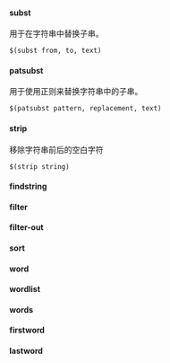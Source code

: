 




#### subst

用于在字符串中替换子串。

```make
$(subst from, to, text)
```

#### patsubst

用于使用正则来替换字符串中的子串。

```make
$(patsubst pattern, replacement, text)
```

#### strip

移除字符串前后的空白字符

```make
$(strip string)
```


#### findstring


#### filter

#### filter-out

#### sort

#### word

#### wordlist

#### words

#### firstword

#### lastword

